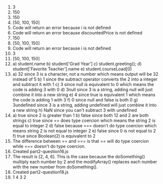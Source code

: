1. 3
2. 150
3. 150
4. [50, 100, 150]
5. Code will return an error because i is not defined
6. Code will return an error because discountedPrice is not defined
7. 150
8. [50, 100, 150]
9. Code will return an error because i is not defined
10. 3
11. [50, 100, 150]
12. a) student.name b) student['Grad Year'] c) student.greeting(); d) student['Favorite Teacher'].name e) student.courseLoad[0]
13. a) 32 since 3 is a character, not a number which means output will be 32 instead of 5 b) 1 since the subtract operator converts the 2 into a integer and subtract it with 1 c) 3 since null is equivalent to 0 which means the code is adding 3 with 0 d) 3null since 3 is a string, adding null will just combine it into a new string e) 4 since true is equivalent 1 which means the code is adding 1 with 3 f) 0 since null and false is both 0 g) 3undefined since 3 is a string, adding undefined will just combine it into a new string h) NaN since you can't subtract 3 with undefined
14. a) true since 2 is greater than 1 b) false since both 12 and 2 are both strings c) true since == does type coercion which means the string 2 is equal to integer 2 d) false because === doesn't do type coercion which means string 2 is not equal to integer 2 e) false since 0 is not equal to 2 f) true since Boolean(2) is equivalent to 2
15. The difference between == and === is that == will do type coercion while === doesn't do type coercion.
16. Created part2-question16.js
17. The result is [2, 4, 6]. This is the case because the doSomething() multiply each number by 2 and the modifyArray() replaces each number with the new number from doSomething().
18. Created part2-question18.js
19. 1 4 3 2